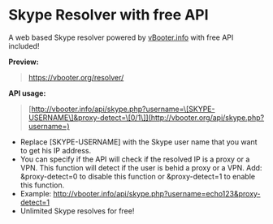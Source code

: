 # Skype Resolver with free API

A web based Skype resolver powered by [vBooter.info](https://www.vbooter.info/) with free API included!

  **Preview:** 

>   https://vbooter.org/resolver/

**API usage:**

> [http://vbooter.info/api/skype.php?username=\[SKYPE-USERNAME\]&proxy-detect=\[0/1\]](http://vbooter.org/api/skype.php?username=)
        

 - 	Replace [SKYPE-USERNAME] with the Skype user name that you want to get his IP address. 
 - You can specify if the API will check if the resolved IP is a proxy or a VPN. This function will detect if the user is behid a proxy or a VPN. Add: &proxy-detect=0 to disable this function or &proxy-detect=1 to enable this function.
 - Example: http://vbooter.info/api/skype.php?username=echo123&proxy-detect=1
 - Unlimited Skype resolves for free!
 


		
